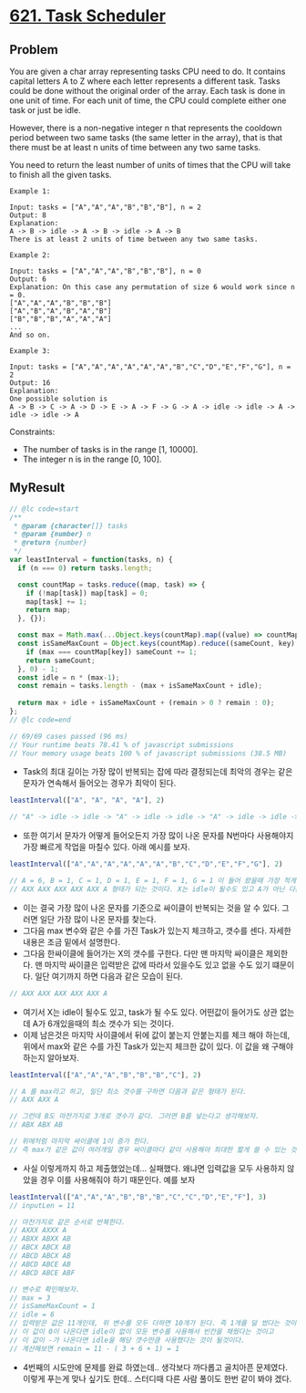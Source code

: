 # [621. Task Scheduler](https://leetcode.com/problems/task-scheduler)

## Problem

You are given a char array representing tasks CPU need to do. It contains capital letters A to Z where each letter represents a different task. Tasks could be done without the original order of the array. Each task is done in one unit of time. For each unit of time, the CPU could complete either one task or just be idle.

However, there is a non-negative integer n that represents the cooldown period between two same tasks (the same letter in the array), that is that there must be at least n units of time between any two same tasks.

You need to return the least number of units of times that the CPU will take to finish all the given tasks.

 
``` text
Example 1:

Input: tasks = ["A","A","A","B","B","B"], n = 2
Output: 8
Explanation: 
A -> B -> idle -> A -> B -> idle -> A -> B
There is at least 2 units of time between any two same tasks.
```

``` text
Example 2:

Input: tasks = ["A","A","A","B","B","B"], n = 0
Output: 6
Explanation: On this case any permutation of size 6 would work since n = 0.
["A","A","A","B","B","B"]
["A","B","A","B","A","B"]
["B","B","B","A","A","A"]
...
And so on.
```

``` text
Example 3:

Input: tasks = ["A","A","A","A","A","A","B","C","D","E","F","G"], n = 2
Output: 16
Explanation: 
One possible solution is
A -> B -> C -> A -> D -> E -> A -> F -> G -> A -> idle -> idle -> A -> idle -> idle -> A
```

Constraints:

- The number of tasks is in the range [1, 10000].
- The integer n is in the range [0, 100].

## MyResult

```js
// @lc code=start
/**
 * @param {character[]} tasks
 * @param {number} n
 * @return {number}
 */
var leastInterval = function(tasks, n) {
  if (n === 0) return tasks.length;

  const countMap = tasks.reduce((map, task) => {
    if (!map[task]) map[task] = 0;
    map[task] += 1;
    return map;
  }, {});

  const max = Math.max(...Object.keys(countMap).map((value) => countMap[value]));
  const isSameMaxCount = Object.keys(countMap).reduce((sameCount, key) => {
    if (max === countMap[key]) sameCount += 1;
    return sameCount;
  }, 0) - 1;
  const idle = n * (max-1);
  const remain = tasks.length - (max + isSameMaxCount + idle);
  
  return max + idle + isSameMaxCount + (remain > 0 ? remain : 0);
};
// @lc code=end

// 69/69 cases passed (96 ms)
// Your runtime beats 78.41 % of javascript submissions
// Your memory usage beats 100 % of javascript submissions (38.5 MB)
```

- Task의 최대 길이는 가장 많이 반복되는 잡에 따라 결정되는데 최악의 경우는 같은 문자가 연속해서 들어오는 경우가 최악이 된다.

``` js
leastInterval(["A", "A", "A", "A"], 2)

// "A" -> idle -> idle -> "A" -> idle -> idle -> "A" -> idle -> idle -> "A"
```

- 또한 여기서 문자가 어떻게 들어오든지 가장 많이 나온 문자를 N번마다 사용해야지 가장 빠르게 작업을 마칠수 있다. 아래 예시를 보자.

``` js
leastInterval(["A","A","A","A","A","A","B","C","D","E","F","G"], 2)

// A = 6, B = 1, C = 1, D = 1, E = 1, F = 1, G = 1 이 들어 왔을때 가장 적게 쓰려면 다음과 같은 형태가 되야 한다.
// AXX AXX AXX AXX AXX A 형태가 되는 것이다. X는 idle이 될수도 있고 A가 아닌 다른 값이 될수 있다.
```

- 이는 결국 가장 많이 나온 문자를 기준으로 싸이클이 반복되는 것을 알 수 있다. 그러면 일단 가장 많이 나온 문자를 찾는다.
- 그다음 max 변수와 같은 수를 가진 Task가 있는지 체크하고, 갯수를 센다. 자세한 내용은 조금 밑에서 설명한다. 
- 그다음 한싸이클에 들어가는 X의 갯수를 구한다. 다만 맨 마지막 싸이클은 제외한다. 맨 마지막 싸이클은 입력받은 값에 따라서 있을수도 있고 없을 수도 있기 떄문이다. 일단 여기까지 하면 다음과 같은 모습이 된다.

``` js
// AXX AXX AXX AXX AXX A
```

- 여기서 X는 idle이 될수도 있고, task가 될 수도 있다. 어떤값이 들어가도 상관 없는데 A가 6개있을때의 최소 갯수가 되는 것이다.
- 이제 남은것은 마지막 사이클에서 뒤에 값이 붙는지 안붙는지를 체크 해야 하는데, 위에서 max와 같은 수를 가진 Task가 있는지 체크한 값이 있다. 이 값을 왜 구해야 하는지 알아보자.

``` js
leastInterval(["A","A","A","B","B","B","C"], 2)

// A 를 max라고 하고, 일단 최소 갯수를 구하면 다음과 같은 형태가 된다.
// AXX AXX A

// 그런데 B도 마찬가지로 3개로 갯수가 같다. 그러면 B를 넣는다고 생각해보자.
// ABX ABX AB

// 위에처럼 마지막 싸이클에 1이 증가 한다.
// 즉 max가 같은 값이 여러개일 경우 싸이클마다 같이 사용해야 최대한 짧게 쓸 수 있는 것이다.
```

- 사실 이렇게까지 하고 제출했었는데... 실패했다. 왜냐면 입력값을 모두 사용하지 않았을 경우 이를 사용해줘야 하기 때문인다. 예를 보자

``` js
leastInterval(["A","A","A","B","B","B","C","C","D","E","F"], 3)
// inputLen = 11

// 마찬가지로 같은 순서로 반복한다.
// AXXX AXXX A
// ABXX ABXX AB
// ABCX ABCX AB
// ABCD ABCX AB
// ABCD ABCE AB
// ABCD ABCE ABF

// 변수로 확인해보자.
// max = 3
// isSameMaxCount = 1
// idle = 6
// 입력받은 값은 11개인데, 위 변수를 모두 더하면 10개가 된다. 즉 1개를 덜 썼다는 것이다. 이 값을 더해준다.
// 이 값이 0이 나온다면 idle이 없이 모둔 변수를 사용해서 빈칸을 채웠다는 것이고
// 이 값이 -가 나온다면 idle을 해당 갯수만큼 사용했다는 것이 될것이다.
// 계산해보면 remain = 11 - ( 3 + 6 + 1) = 1
```

- 4번째의 시도만에 문제를 완료 하였는데.. 생각보다 까다롭고 골치아픈 문제였다. 이렇게 푸는게 맞나 싶기도 한데.. 스터디때 다른 사람 풀이도 한번 같이 봐야 겠다.